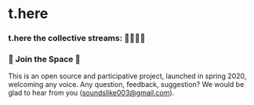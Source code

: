 # t.here

### **t.here the collective streams:** 🚀👾🌵🗿



### 🐠 Join the Space 🐠

This is an open source and participative project, launched in spring 2020, welcoming any voice. 
Any question, feedback, suggestion? We would be glad to hear from you (soundslike003@gmail.com).

